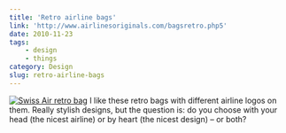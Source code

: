 ```yaml
---
title: 'Retro airline bags'
link: 'http://www.airlinesoriginals.com/bagsretro.php5'
date: 2010-11-23
tags:
    - design
    - things
category: Design
slug: retro-airline-bags
---
```


[![Swiss Air retro bag](http://www.airlinesoriginals.com/BC/19.jpg "Swiss Air retro bag")](http://www.airlinesoriginals.com/bagsclassic.php5)
I like these retro bags with different airline logos on them. Really stylish designs, but the
question is: do you choose with your head (the nicest airline) or by heart (the nicest design) – or
both?

